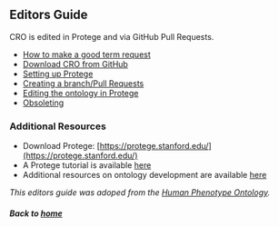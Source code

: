 ---
---

## Editors Guide

CRO is edited in Protege and via GitHub Pull Requests.
- [How to make a good term request](editorsguide/howtomakeatermrequest.md)
- [Download CRO from GitHub](editorsguide/download.md)
- [Setting up Protege](editorsguide/settingup.md)
- [Creating a branch/Pull Requests](editorsguide/pullrequest.md)
- [Editing the ontology in Protege](editorsguide/CROeditorsguide.md)
- [Obsoleting](editorsguide/obsoleting.md)
<!--- [MIREOTing](editorsguide/mireoting.md)-->

### Additional Resources


- Download Protege: [https://protege.stanford.edu/](https://protege.stanford.edu/)  
- A Protege tutorial is available [here](https://ontology101tutorial.readthedocs.io/en/latest/)  
- Additional resources on ontology development are available [here](https://tislab.org/ontologyResources.html)

_This editors guide was adoped from the [Human Phenotype Ontology](https://github.com/obophenotype/human-phenotype-ontology/wiki)._

##### Back to [home](https://data2health.github.io/contributor-role-ontology/)
